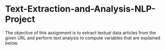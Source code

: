 # Text-Extraction-and-Analysis-NLP-Project
The objective of this assignment is to extract textual data articles from the given URL and perform text analysis to compute variables that are explained below. 
